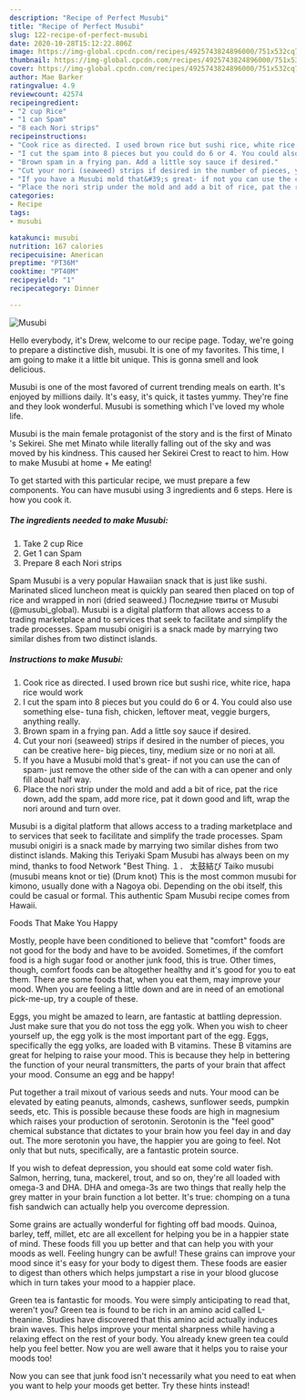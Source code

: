 ```yaml
---
description: "Recipe of Perfect Musubi"
title: "Recipe of Perfect Musubi"
slug: 122-recipe-of-perfect-musubi
date: 2020-10-28T15:12:22.806Z
image: https://img-global.cpcdn.com/recipes/4925743824896000/751x532cq70/musubi-recipe-main-photo.jpg
thumbnail: https://img-global.cpcdn.com/recipes/4925743824896000/751x532cq70/musubi-recipe-main-photo.jpg
cover: https://img-global.cpcdn.com/recipes/4925743824896000/751x532cq70/musubi-recipe-main-photo.jpg
author: Mae Barker
ratingvalue: 4.9
reviewcount: 42574
recipeingredient:
- "2 cup Rice"
- "1 can Spam"
- "8 each Nori strips"
recipeinstructions:
- "Cook rice as directed. I used brown rice but sushi rice, white rice, hapa rice would work"
- "I cut the spam into 8 pieces but you could do 6 or 4. You could also use something else- tuna fish, chicken, leftover meat, veggie burgers, anything really."
- "Brown spam in a frying pan. Add a little soy sauce if desired."
- "Cut your nori (seaweed) strips if desired in the number of pieces, you can be creative here- big pieces, tiny, medium size or no nori at all."
- "If you have a Musubi mold that&#39;s great- if not you can use the can of spam- just remove the other side of the can with a can opener and only fill about half way."
- "Place the nori strip under the mold and add a bit of rice, pat the rice down, add the spam, add more rice, pat it down good and lift, wrap the nori around and turn over."
categories:
- Recipe
tags:
- musubi

katakunci: musubi 
nutrition: 167 calories
recipecuisine: American
preptime: "PT36M"
cooktime: "PT40M"
recipeyield: "1"
recipecategory: Dinner

---
```



![Musubi](https://img-global.cpcdn.com/recipes/4925743824896000/751x532cq70/musubi-recipe-main-photo.jpg)

Hello everybody, it's Drew, welcome to our recipe page. Today, we're going to prepare a distinctive dish, musubi. It is one of my favorites. This time, I am going to make it a little bit unique. This is gonna smell and look delicious.

Musubi is one of the most favored of current trending meals on earth. It's enjoyed by millions daily. It's easy, it's quick, it tastes yummy. They're fine and they look wonderful. Musubi is something which I've loved my whole life.

Musubi is the main female protagonist of the story and is the first of Minato &#39;s Sekirei. She met Minato while literally falling out of the sky and was moved by his kindness. This caused her Sekirei Crest to react to him. How to make Musubi at home + Me eating!


To get started with this particular recipe, we must prepare a few components. You can have musubi using 3 ingredients and 6 steps. Here is how you cook it.

<!--inarticleads1-->

##### The ingredients needed to make Musubi:

1. Take 2 cup Rice
1. Get 1 can Spam
1. Prepare 8 each Nori strips


Spam Musubi is a very popular Hawaiian snack that is just like sushi. Marinated sliced luncheon meat is quickly pan seared then placed on top of rice and wrapped in nori (dried seaweed.) Последние твиты от Musubi (@musubi_global). Musubi is a digital platform that allows access to a trading marketplace and to services that seek to facilitate and simplify the trade processes. Spam musubi onigiri is a snack made by marrying two similar dishes from two distinct islands. 

<!--inarticleads2-->

##### Instructions to make Musubi:

1. Cook rice as directed. I used brown rice but sushi rice, white rice, hapa rice would work
1. I cut the spam into 8 pieces but you could do 6 or 4. You could also use something else- tuna fish, chicken, leftover meat, veggie burgers, anything really.
1. Brown spam in a frying pan. Add a little soy sauce if desired.
1. Cut your nori (seaweed) strips if desired in the number of pieces, you can be creative here- big pieces, tiny, medium size or no nori at all.
1. If you have a Musubi mold that&#39;s great- if not you can use the can of spam- just remove the other side of the can with a can opener and only fill about half way.
1. Place the nori strip under the mold and add a bit of rice, pat the rice down, add the spam, add more rice, pat it down good and lift, wrap the nori around and turn over.


Musubi is a digital platform that allows access to a trading marketplace and to services that seek to facilitate and simplify the trade processes. Spam musubi onigiri is a snack made by marrying two similar dishes from two distinct islands. Making this Teriyaki Spam Musubi has always been on my mind, thanks to food Network &#34;Best Thing. １． 太鼓結び Taiko musubi (musubi means knot or tie) (Drum knot) This is the most common musubi for kimono, usually done with a Nagoya obi. Depending on the obi itself, this could be casual or formal. This authentic Spam Musubi recipe comes from Hawaii. 

Foods That Make You Happy


Mostly, people have been conditioned to believe that "comfort" foods are not good for the body and have to be avoided. Sometimes, if the comfort food is a high sugar food or another junk food, this is true. Other times, though, comfort foods can be altogether healthy and it's good for you to eat them. There are some foods that, when you eat them, may improve your mood. When you are feeling a little down and are in need of an emotional pick-me-up, try a couple of these.

Eggs, you might be amazed to learn, are fantastic at battling depression. Just make sure that you do not toss the egg yolk. When you wish to cheer yourself up, the egg yolk is the most important part of the egg. Eggs, specifically the egg yolks, are loaded with B vitamins. These B vitamins are great for helping to raise your mood. This is because they help in bettering the function of your neural transmitters, the parts of your brain that affect your mood. Consume an egg and be happy!

Put together a trail mixout of various seeds and nuts. Your mood can be elevated by eating peanuts, almonds, cashews, sunflower seeds, pumpkin seeds, etc. This is possible because these foods are high in magnesium which raises your production of serotonin. Serotonin is the "feel good" chemical substance that dictates to your brain how you feel day in and day out. The more serotonin you have, the happier you are going to feel. Not only that but nuts, specifically, are a fantastic protein source.

If you wish to defeat depression, you should eat some cold water fish. Salmon, herring, tuna, mackerel, trout, and so on, they're all loaded with omega-3 and DHA. DHA and omega-3s are two things that really help the grey matter in your brain function a lot better. It's true: chomping on a tuna fish sandwich can actually help you overcome depression. 

Some grains are actually wonderful for fighting off bad moods. Quinoa, barley, teff, millet, etc are all excellent for helping you be in a happier state of mind. These foods fill you up better and that can help you with your moods as well. Feeling hungry can be awful! These grains can improve your mood since it's easy for your body to digest them. These foods are easier to digest than others which helps jumpstart a rise in your blood glucose which in turn takes your mood to a happier place.

Green tea is fantastic for moods. You were simply anticipating to read that, weren't you? Green tea is found to be rich in an amino acid called L-theanine. Studies have discovered that this amino acid actually induces brain waves. This helps improve your mental sharpness while having a relaxing effect on the rest of your body. You already knew green tea could help you feel better. Now you are well aware that it helps you to raise your moods too!

Now you can see that junk food isn't necessarily what you need to eat when you want to help your moods get better. Try  these hints  instead!


